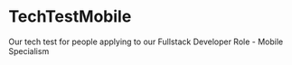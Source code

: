 # TechTestMobile
Our tech test for people applying to our Fullstack Developer Role - Mobile Specialism
